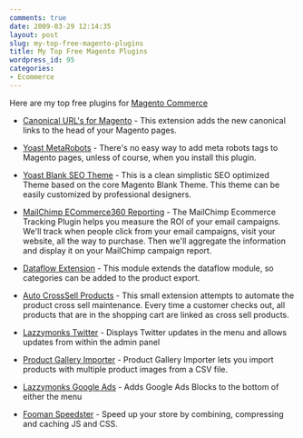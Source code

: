 ```yaml
---
comments: true
date: 2009-03-29 12:14:35
layout: post
slug: my-top-free-magento-plugins
title: My Top Free Magento Plugins
wordpress_id: 95
categories:
- Ecommerce
---
```


Here are my top free plugins for [Magento Commerce](http://www.magentocommerce.com/)



	
  * [Canonical URL's for Magento](http://www.magentocommerce.com/extension/906/canonical-url-s-for-magento) - This extension adds the new canonical links to the head of your Magento pages.

	
  * [Yoast MetaRobots](http://www.magentocommerce.com/extension/920/yoast-metarobots) - There's no easy way to add meta robots tags to Magento pages, unless of course, when you install this plugin.

	
  * [Yoast Blank SEO Theme](http://www.magentocommerce.com/extension/974/yoast-blank-seo-theme) - This is a clean simplistic SEO optimized Theme based on the core Magento Blank Theme. This theme can be easily customized by professional designers.

	
  * [MailChimp ECommerce360 Reporting](http://www.magentocommerce.com/extension/625/mailchimp-ecommerce360-reporting) - The MailChimp Ecommerce Tracking Plugin helps you measure the ROI of your email campaigns. We'll track when people click from your email campaigns, visit your website, all the way to purchase. Then we'll aggregate the information and display it on your MailChimp campaign report.

	
  * [Dataflow Extension](http://www.magentocommerce.com/extension/753/dataflow-extension) - This module extends the dataflow module, so categories can be added to the product export.

	
  * [Auto CrossSell Products](http://www.magentocommerce.com/extension/524/auto-crosssell-products) - This small extension attempts to automate the product cross sell maintenance. Every time a customer checks out, all products that are in the shopping cart are linked as cross sell products.

	
  * [Lazzymonks Twitter](http://www.magentocommerce.com/extension/482/lazzymonks-twitter) - Displays Twitter updates in the menu and allows updates from within the admin panel

	
  * [Product Gallery Importer](http://www.magentocommerce.com/extension/474/product-gallery-importer) - Product Gallery Importer lets you import products with multiple product images from a CSV file.

	
  * [Lazzymonks Google Ads](http://www.magentocommerce.com/extension/308/lazzymonks-google-ads) - Adds Google Ads Blocks to the bottom of either the menu

	
  * [Fooman Speedster](http://www.magentocommerce.com/extension/457/fooman-speedster) - Speed up your store by combining, compressing and caching JS and CSS.


